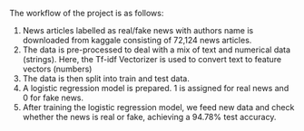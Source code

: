 The workflow of the project is as follows: <br>

1. News articles labelled as real/fake news with authors name is downloaded from kaggale consisting of 72,124 news articles. <br>
2. The data is pre-processed to deal with a mix of text and numerical data (strings). Here, the Tf-idf Vectorizer is used to convert text to feature vectors (numbers) <br>
3. The data is then split into train and test data. <br>
4. A logistic regression model is prepared. 1 is assigned for real news and 0 for fake news. <br>
5. After training the logistic regression model, we feed new data and check whether the news is real or fake, achieving a 94.78% test accuracy.
